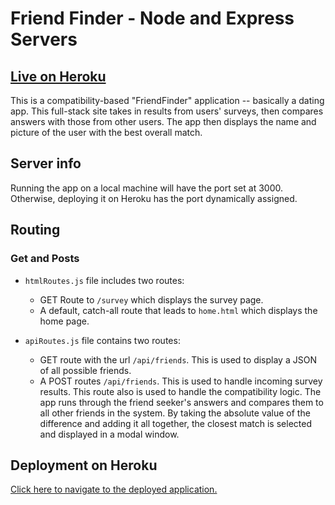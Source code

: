 # Friend Finder - Node and Express Servers

## [Live on Heroku](https://friendfinder-jft.herokuapp.com/)

This is a compatibility-based "FriendFinder" application -- basically a dating app. This full-stack site takes in results from  users' surveys, then compares answers with those from other users. The app then displays the name and picture of the user with the best overall match. 

## Server info

Running the app on a local machine will have the port set at 3000. Otherwise, deploying it on Heroku has the port dynamically assigned.

## Routing

### Get and Posts
* `htmlRoutes.js` file includes two routes:

   * GET Route to `/survey` which displays the survey page.
   * A default, catch-all route that leads to `home.html` which displays the home page. 

* `apiRoutes.js` file contains two routes:

   * GET route with the url `/api/friends`. This is used to display a JSON of all possible friends.
   * A POST routes `/api/friends`. This is used to handle incoming survey results. This route also is used to handle the compatibility logic. The app runs through the friend seeker's answers and compares them to all other friends in the system. By taking the absolute value of the difference and adding it all together, the closest match is selected and displayed in a modal window. 



## Deployment on Heroku

[Click here to navigate to the deployed application.](https://friendfinder-jft.herokuapp.com/)
